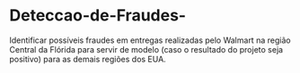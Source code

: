 # Deteccao-de-Fraudes-
Identificar possíveis fraudes em entregas realizadas pelo Walmart na região Central da Flórida para servir de modelo (caso o resultado do projeto seja positivo) para as demais regiões dos EUA.
